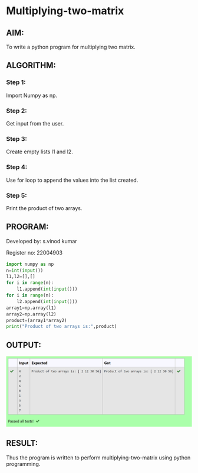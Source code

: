 # Multiplying-two-matrix

## AIM:
To write a python program for multiplying two matrix.

## ALGORITHM:

### Step 1: 
Import Numpy as np.
### Step 2: 
Get input from the user.
### Step 3:
Create empty lists l1 and l2.
### Step 4: 
Use for loop to append the values into the list created.
### Step 5:
Print the product of two arrays.

## PROGRAM: 
 Developed by: s.vinod kumar
 
 Register no: 22004903

```python
import numpy as np
n=int(input())
l1,l2=[],[]
for i in range(n):
    l1.append(int(input()))
for i in range(n):
    l2.append(int(input()))
array1=np.array(l1)
array2=np.array(l2)
product=(array1*array2)
print("Product of two arrays is:",product)


```

## OUTPUT:
![output](/output.png)

## RESULT:
Thus the program is written to perform multiplying-two-matrix using python programming.



